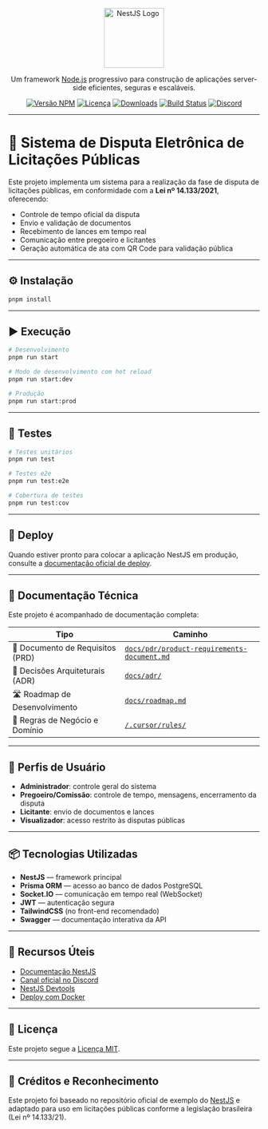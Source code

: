 <p align="center">
  <a href="http://nestjs.com/" target="blank"><img src="https://nestjs.com/img/logo-small.svg" width="120" alt="NestJS Logo" /></a>
</p>

<p align="center">
  Um framework <a href="http://nodejs.org" target="_blank">Node.js</a> progressivo para construção de aplicações server-side eficientes, seguras e escaláveis.
</p>

<p align="center">
  <a href="https://www.npmjs.com/~nestjscore" target="_blank"><img src="https://img.shields.io/npm/v/@nestjs/core.svg" alt="Versão NPM" /></a>
  <a href="https://www.npmjs.com/~nestjscore" target="_blank"><img src="https://img.shields.io/npm/l/@nestjs/core.svg" alt="Licença" /></a>
  <a href="https://www.npmjs.com/~nestjscore" target="_blank"><img src="https://img.shields.io/npm/dm/@nestjs/common.svg" alt="Downloads" /></a>
  <a href="https://circleci.com/gh/nestjs/nest" target="_blank"><img src="https://img.shields.io/circleci/build/github/nestjs/nest/master" alt="Build Status" /></a>
  <a href="https://discord.gg/G7Qnnhy" target="_blank"><img src="https://img.shields.io/badge/discord-online-brightgreen.svg" alt="Discord" /></a>
</p>

---

# 📘 Sistema de Disputa Eletrônica de Licitações Públicas

Este projeto implementa um sistema para a realização da fase de disputa de licitações públicas, em conformidade com a **Lei nº 14.133/2021**, oferecendo:

- Controle de tempo oficial da disputa
- Envio e validação de documentos
- Recebimento de lances em tempo real
- Comunicação entre pregoeiro e licitantes
- Geração automática de ata com QR Code para validação pública

---

## ⚙️ Instalação

```bash
pnpm install
```

---

## ▶️ Execução

```bash
# Desenvolvimento
pnpm run start

# Modo de desenvolvimento com hot reload
pnpm run start:dev

# Produção
pnpm run start:prod
```

---

## 🧪 Testes

```bash
# Testes unitários
pnpm run test

# Testes e2e
pnpm run test:e2e

# Cobertura de testes
pnpm run test:cov
```

---

## 🚀 Deploy

Quando estiver pronto para colocar a aplicação NestJS em produção, consulte a [documentação oficial de deploy](https://docs.nestjs.com/deployment).

---

## 📂 Documentação Técnica

Este projeto é acompanhado de documentação completa:

| Tipo | Caminho |
|------|---------|
| 📄 Documento de Requisitos (PRD) | [`docs/pdr/product-requirements-document.md`](docs/pdr/product-requirements-document.md) |
| 🧠 Decisões Arquiteturais (ADR) | [`docs/adr/`](docs/adr/) |
| 🛣️ Roadmap de Desenvolvimento | [`docs/roadmap.md`](docs/roadmap.md) |
| 📑 Regras de Negócio e Domínio | [`/.cursor/rules/`](.cursor/rules/) |

---

## 👥 Perfis de Usuário

- **Administrador**: controle geral do sistema
- **Pregoeiro/Comissão**: controle de tempo, mensagens, encerramento da disputa
- **Licitante**: envio de documentos e lances
- **Visualizador**: acesso restrito às disputas públicas

---

## 📦 Tecnologias Utilizadas

- **NestJS** — framework principal
- **Prisma ORM** — acesso ao banco de dados PostgreSQL
- **Socket.IO** — comunicação em tempo real (WebSocket)
- **JWT** — autenticação segura
- **TailwindCSS** (no front-end recomendado)
- **Swagger** — documentação interativa da API

---

## 🧠 Recursos Úteis

- [Documentação NestJS](https://docs.nestjs.com)
- [Canal oficial no Discord](https://discord.gg/G7Qnnhy)
- [NestJS Devtools](https://devtools.nestjs.com)
- [Deploy com Docker](https://docs.nestjs.com/recipes/docker)

---

## 📜 Licença

Este projeto segue a [Licença MIT](https://github.com/nestjs/nest/blob/master/LICENSE).

---

## 🤝 Créditos e Reconhecimento

Este projeto foi baseado no repositório oficial de exemplo do [NestJS](https://nestjs.com) e adaptado para uso em licitações públicas conforme a legislação brasileira (Lei nº 14.133/21).